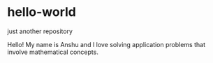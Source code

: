 # hello-world
just another repository

Hello! My name is Anshu and I love solving application problems that involve mathematical concepts.
